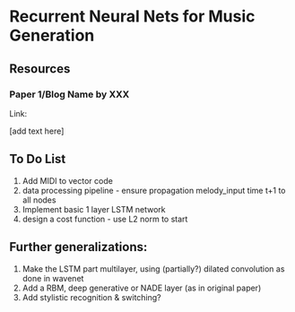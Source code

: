 # Recurrent Neural Nets for Music Generation

## Resources 

### Paper 1/Blog Name by XXX
Link:   

[add text here]

## To Do List
  1. Add MIDI to vector code
  2. data processing pipeline - ensure propagation melody_input time t+1 to all nodes
  3. Implement basic 1 layer LSTM network 
  4. design a cost function - use L2 norm to start


## Further generalizations:
   1. Make the LSTM part multilayer, using (partially?) dilated convolution as done in wavenet
   2. Add a RBM, deep generative or NADE layer (as in original paper)
   3. Add stylistic recognition & switching?
